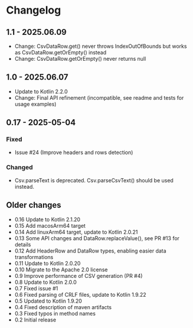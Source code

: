 # Changelog

## 1.1 - 2025.06.09

- Change: CsvDataRow.get() never throws IndexOutOfBounds but works as CsvDataRow.getOrEmpty() instead
- Change: CsvDataRow.getOrEmpty() never returns null

## 1.0 - 2025.06.07

- Update to Kotlin 2.2.0
- Change: Final API refinement (incompatible, see readme and tests for usage examples)

## 0.17 - 2025-05-04
### Fixed
- Issue #24 (Improve headers and rows detection)

### Changed
- Csv.parseText is deprecated. Csv.parseCsvText() should be used instead.

## Older changes

- 0.16 Update to Kotlin 2.1.20
- 0.15 Add macosArm64 target
- 0.14 Add linuxArm64 target, update to Kotlin 2.0.21
- 0.13 Some API changes and DataRow.replaceValue(), see PR #13 for details
- 0.12 Add HeaderRow and DataRow types, enabling easier data transformations
- 0.11 Update to Kotlin 2.0.20
- 0.10 Migrate to the Apache 2.0 license
- 0.9 Improve performance of CSV generation (PR #4)
- 0.8 Update to Kotlin 2.0.0
- 0.7 Fixed issue #1
- 0.6 Fixed parsing of CRLF files, update to Kotlin 1.9.22
- 0.5 Updated to Kotlin 1.9.20
- 0.4 Fixed description of maven artifacts
- 0.3 Fixed typos in method names
- 0.2 Initial release
